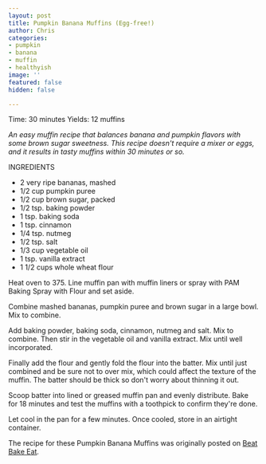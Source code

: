 ```yaml
---
layout: post
title: Pumpkin Banana Muffins (Egg-free!)
author: Chris
categories:
- pumpkin
- banana
- muffin
- healthyish
image: ''
featured: false
hidden: false

---
```

Time: 30 minutes Yields: 12 muffins

_An easy muffin recipe that balances banana and pumpkin flavors with some brown sugar sweetness. This recipe doesn't require a mixer or eggs, and it results in tasty muffins within 30 minutes or so._

INGREDIENTS

* 2 very ripe bananas, mashed
* 1/2 cup pumpkin puree
* 1/2 cup brown sugar, packed
* 1/2 tsp. baking powder
* 1 tsp. baking soda
* 1 tsp. cinnamon
* 1/4 tsp. nutmeg
* 1/2 tsp. salt
* 1/3 cup vegetable oil
* 1 tsp. vanilla extract
* 1 1/2 cups whole wheat flour

Heat oven to 375. Line muffin pan with muffin liners or spray with PAM Baking Spray with Flour and set aside.

Combine mashed bananas, pumpkin puree and brown sugar in a large bowl. Mix to combine.

Add baking powder, baking soda, cinnamon, nutmeg and salt. Mix to combine. Then stir in the vegetable oil and vanilla extract. Mix until well incorporated. 

Finally add the flour and gently fold the flour into the batter. Mix until just combined and be sure not to over mix, which could affect the texture of the muffin. The batter should be thick so don't worry about thinning it out.

Scoop batter into lined or greased muffin pan and evenly distribute. Bake for 18 minutes and test the muffins with a toothpick to confirm they're done.

Let cool in the pan for a few minutes. Once cooled, store in an airtight container. 

The recipe for these Pumpkin Banana Muffins was originally posted on [Beat Bake Eat](https://www.beatbakeeat.com/healthy-pumpkin-banana-muffins/).